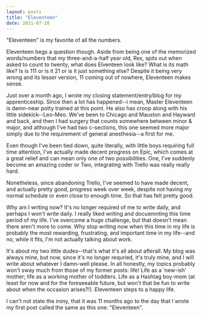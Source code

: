 ```yaml
---
layout: posts
title: "Eleventeen"
date: 2021-07-20
---
```


"Eleventeen" is my favorite of all the numbers.  

Eleventeen begs a question though.  Aside from being one of the memorized words/numbers that my three-and-a-half year old, Rex,
spits out when asked to count to twenty, what does Elventeen look like?  What is its math like?  Is is 111 or is it 21 or is it just
something else?  Despite it being very wrong and its lesser version, 11 coming out of nowhere, Eleventeen makes sense.

Just over a month ago, I wrote my closing statement/entry/blog for my apprenticeship.  Since then a lot has happened--i mean, 
Master Eleventeen is damn-near potty trained at this point.  He also has croop along with his little sidekick--Leo-Meo.  We've
been to Chicago and Mauston and Hayward and back, and then I had surgery that counts somewhere between minor & major, and although
I've had two c-sections, this one seemed more major simply due to the requirement of general anesthesia--a first for me.  

Even though I've been tied down, quite literally, with little boys requiring full time attention, I've actually made decent progress on Epic,
 which comes at a great relief and can mean only one of two possibilities.  One, I've suddenly become an amazing coder or Two, integrating
with Trello was really really hard.  

Nonetheless, since abandoning Trello, I've seemed to have made decent, and actually pretty good, progress week over week, despite not
having my normal schedule or even close to enough time.  So that has felt pretty good.

Why am I writing now?  It's no longer required of me to write daily, and perhaps I won't write daily.  I really liked writing and docuemnting
this time period of my life.  I've overcome a huge challenge, but that doesn't mean there aren't more to come.  Why stop writing now when this
time in my life is probably the most rewarding, frustrating, and important time in my life--and no, while it fits, I'm not actually talking about work.

It's about my two little dudes--that's what it's all about afterall.  My blog was always mine, but now, since it's no longer requried, it's truly mine, and I will
write about whatever I damn-well please.  In all honestly, my topics probably won't sway much from those of my former posts: life!  Life as a 'new-ish' mother; 
life as a working mother of toddlers.  Life as a Hashtag boy-mom (at least for now and for the foreseeable future, but won't that be fun to write about when the occasion arises?!).
Eleventeen steps to a happy life.

I can't not state the irony, that it was 11 months ago to the day that I wrote my first post called the same as this one: "Eleventeen".

